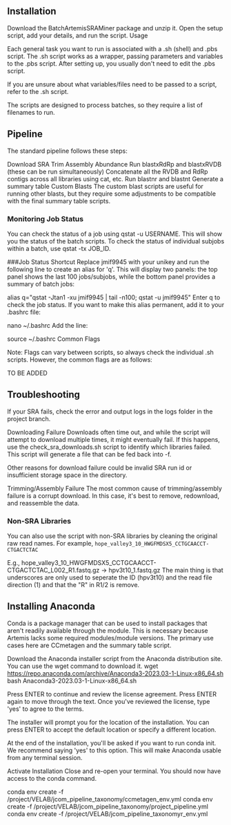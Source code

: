 ## Installation

Download the BatchArtemisSRAMiner package and unzip it.
Open the setup script, add your details, and run the script.
Usage

Each general task you want to run is associated with a .sh (shell) and .pbs script. The .sh script works as a wrapper, passing parameters and variables to the .pbs script. After setting up, you usually don't need to edit the .pbs script.

If you are unsure about what variables/files need to be passed to a script, refer to the .sh script.

The scripts are designed to process batches, so they require a list of filenames to run.

## Pipeline
The standard pipeline follows these steps:

Download SRA
Trim Assembly Abundance
Run blastxRdRp and blastxRVDB (these can be run simultaneously)
Concatenate all the RVDB and RdRp contigs across all libraries using cat, etc.
Run blastnr and blastnt
Generate a summary table
Custom Blasts
The custom blast scripts are useful for running other blasts, but they require some adjustments to be compatible with the final summary table scripts.

### Monitoring Job Status

You can check the status of a job using qstat -u USERNAME. This will show you the status of the batch scripts. To check the status of individual subjobs within a batch, use qstat -tx JOB_ID.

###Job Status Shortcut
Replace jmif9945 with your unikey and run the following line to create an alias for 'q'. This will display two panels: the top panel shows the last 100 jobs/subjobs, while the bottom panel provides a summary of batch jobs:

alias q="qstat -Jtan1 -xu jmif9945 | tail -n100; qstat -u jmif9945"
Enter q to check the job status. If you want to make this alias permanent, add it to your .bashrc file:

nano ~/.bashrc
Add the line:

source ~/.bashrc
Common Flags

Note: Flags can vary between scripts, so always check the individual .sh scripts. However, the common flags are as follows:

TO BE ADDED

## Troubleshooting

If your SRA fails, check the error and output logs in the logs folder in the project branch.


Downloading Failure
Downloads often time out, and while the script will attempt to download multiple times, it might eventually fail. If this happens, use the check_sra_downloads.sh script to identify which libraries failed. This script will generate a file that can be fed back into -f.

Other reasons for download failure could be invalid SRA run id or insufficient storage space in the directory.

Trimming/Assembly Failure
The most common cause of trimming/assembly failure is a corrupt download. In this case, it's best to remove, redownload, and reassemble the data.

### Non-SRA Libraries

You can also use the script with non-SRA libraries by cleaning the original raw read names. For example, `hope_valley3_10_HWGFMDSX5_CCTGCAACCT-CTGACTCTAC`

E.g., hope_valley3_10_HWGFMDSX5_CCTGCAACCT-CTGACTCTAC_L002_R1.fastq.gz -> hpv3t10_1.fastq.gz
The main thing is that underscores are only used to seperate the ID (hpv3t10) and the read file direction (1) and that the "R" in R1/2 is remove. 


## Installing Anaconda

Conda is a package manager that can be used to install packages that aren't readily available through the module. This is necessary because Artemis lacks some required modules/module versions. The primary use cases here are CCmetagen and the summary table script.

Download the Anaconda installer script from the Anaconda distribution site. You can use the wget command to download it.
wget https://repo.anaconda.com/archive/Anaconda3-2023.03-1-Linux-x86_64.sh
bash Anaconda3-2023.03-1-Linux-x86_64.sh


Press ENTER to continue and review the license agreement. Press ENTER again to move through the text. Once you've reviewed the license, type 'yes' to agree to the terms.

The installer will prompt you for the location of the installation. You can press ENTER to accept the default location or specify a different location.

At the end of the installation, you'll be asked if you want to run conda init. We recommend saying 'yes' to this option. This will make Anaconda usable from any terminal session.

Activate Installation
Close and re-open your terminal. You should now have access to the conda command.

conda env create -f /project/VELAB/jcom_pipeline_taxonomy/ccmetagen_env.yml
conda env create -f /project/VELAB/jcom_pipeline_taxonomy/project_pipeline.yml
conda env create -f /project/VELAB/jcom_pipeline_taxonomyr_env.yml
